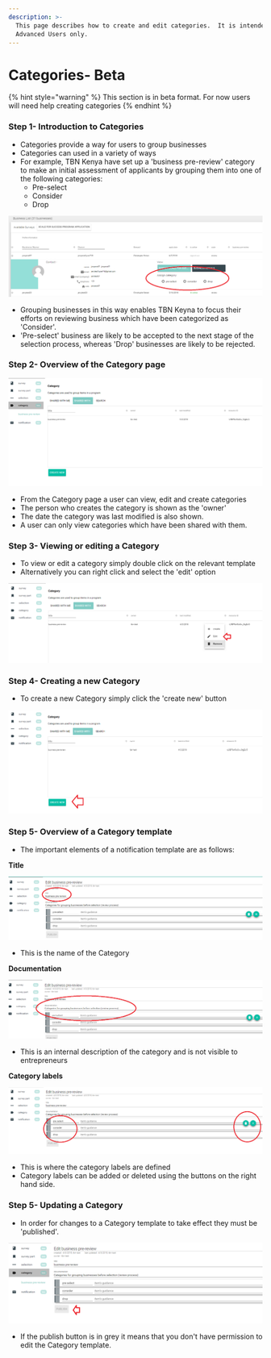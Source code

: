 ```yaml
---
description: >-
  This page describes how to create and edit categories.  It is intended for
  Advanced Users only.
---
```


# Categories- Beta

{% hint style="warning" %}
This section is in beta format.  For now users will need help creating categories
{% endhint %}

### Step 1- Introduction to Categories

* Categories provide a way for users to group businesses
* Categories can used in a variety of ways
* For example, TBN Kenya have set up a 'business pre-review' category to make an initial assessment of applicants by grouping them into one of the following categories:
  * Pre-select
  * Consider
  * Drop

![](../../../.gitbook/assets/image%20%2849%29.png)

* Grouping businesses in this way enables TBN Keyna to focus their efforts on reviewing business which have been categorized as 'Consider'.  
* 'Pre-select' business are likely to be accepted to the next stage of the selection process, whereas 'Drop' businesses are likely to be rejected. 

### Step 2- Overview of the Category page

![](../../../.gitbook/assets/image%20%2836%29.png)

* From the Category page a user can view, edit and create categories
* The person who creates the category is shown as the 'owner' 
* The date the category was last modified is also shown.
* A user can only view categories which have been shared with them.

### Step 3- Viewing or editing a Category

* To view or edit a category simply double click on the relevant template
* Alternatively you can right click and select the 'edit' option

![](../../../.gitbook/assets/image%20%2865%29.png)

### Step 4- Creating a new Category

* To create a new Category simply click the 'create new' button

![](../../../.gitbook/assets/image%20%28106%29.png)

### Step 5- Overview of a Category template

* The important elements of a notification template are as follows:

**Title** 

![](../../../.gitbook/assets/image%20%284%29.png)

* This is the name of the Category

**Documentation** 

![](../../../.gitbook/assets/image%20%2869%29.png)

* This is an internal description of the category and is not visible to entrepreneurs

**Category labels**

![](../../../.gitbook/assets/image%20%2875%29.png)

* This is where the category labels are defined
* Category labels can be added or deleted using the buttons on the right hand side.

### Step 5- Updating a Category

* In order for changes to a Category template to take effect they must be 'published'.

![](../../../.gitbook/assets/image%20%2844%29.png)

* If the publish button is in grey it means that you don't have permission to edit the Category template.




